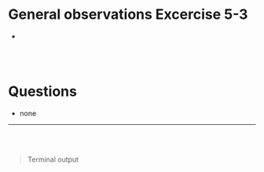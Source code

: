 # General observations Excercise 5-3

-

<br> </br>

# Questions

- none

---

<br> </br>

> Terminal output

```


```
